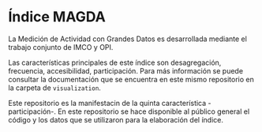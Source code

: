 
# Índice MAGDA
La Medición de Actividad con Grandes Datos es desarrollada mediante el trabajo conjunto de IMCO y OPI. 

Las características principales de este índice son desagregación, frecuencia, accesibilidad, participación.
Para más información se puede consultar la documentación que se encuentra en este mismo repositorio en la carpeta de `visualization`.  

Este repositorio es la manifestacin de la quinta característica -participación-.
En este repositorio se hace disponible al público general el código y los datos que se utilizaron para la elaboración del índice. 
